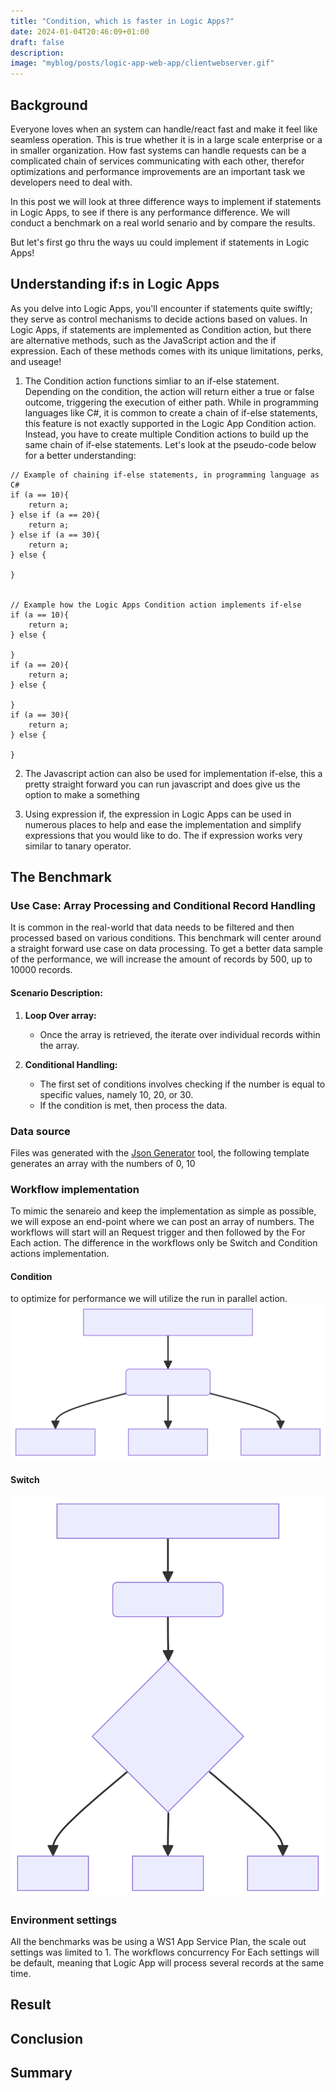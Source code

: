 ```yaml
---
title: "Condition, which is faster in Logic Apps?" 
date: 2024-01-04T20:46:09+01:00
draft: false
description: 
image: "myblog/posts/logic-app-web-app/clientwebserver.gif"
---
```


## Background   
Everyone loves when an system can handle/react fast and make it feel like seamless operation. This is true whether it is in a large scale enterprise or a in smaller organization. How fast systems can handle requests can be a complicated chain of services communicating with each other, therefor optimizations and performance improvements are an important task we developers need to deal with.

In this post we will look at three difference ways to implement if statements in Logic Apps, to see if there is any performance difference. We will conduct a benchmark on a real world senario and by compare the results.

But let's first go thru the ways uu could implement if statements in Logic Apps!

## Understanding if:s in Logic Apps
As you delve into Logic Apps, you'll encounter if statements quite swiftly; they serve as control mechanisms to decide actions based on values. In Logic Apps, if statements are implemented as Condition action, but there are alternative methods, such as the JavaScript action and the if expression. Each of these methods comes with its unique limitations, perks, and useage!
1. The Condition action functions simliar to an if-else statement. Depending on the condition, the action will return either a true or false outcome, triggering the execution of either path. While in programming languages like C#, it is common to create a chain of if-else statements, this feature is not exactly supported in the Logic App Condition action. Instead, you have to create multiple Condition actions to build up the same chain of if-else statements. Let's look at the pseudo-code below for a better understanding:

```
// Example of chaining if-else statements, in programming language as C#
if (a == 10){
    return a;
} else if (a == 20){
    return a;
} else if (a == 30){
    return a;
} else {

}


// Example how the Logic Apps Condition action implements if-else
if (a == 10){
    return a;
} else {

}
if (a == 20){
    return a;
} else {

}
if (a == 30){
    return a;
} else {

}
```
2. The Javascript action can also be used for implementation if-else, this a pretty straight forward you can run javascript and does give us the option to make a something

3. Using expression if, the expression in Logic Apps can be used in numerous places to help and ease the implementation and simplify expressions that you would like to do. The if expression works very similar to tanary operator.
## The Benchmark
### Use Case: Array Processing and Conditional Record Handling

It is common in the real-world that data needs to be filtered and then processed based on various conditions. This benchmark will center around a straight forward use case on data processing. To get a better data sample of the performance, we will increase the amount of records by 500, up to 10000 records. 

#### Scenario Description:
1. **Loop Over array:**

   - Once the array is retrieved, the iterate over individual records within the array.

2. **Conditional Handling:**
   - The first set of conditions involves checking if the number is equal to specific values, namely 10, 20, or 30.
   - If the condition is met, then process the data.

### Data source
Files was generated with the <a href="https://json-generator.com/" target="_blank" rel="noopener noreferrer">Json Generator</a> tool, the following template generates an array with the numbers of 0, 10

### Workflow implementation
To mimic the senareio and keep the implementation as simple as possible, we will expose an end-point where we can post an array of numbers. The workflows will start will an Request trigger and then followed by the For Each action. The difference in the workflows only be Switch and Condition actions implementation.
#### Condition
to optimize for performance we will utilize the run in parallel action.
![Workflow-switch](workflow-condition.svg)
#### Switch
![Workflow-switch](workflow-switch.svg)
### Environment settings
All the benchmarks was be using a WS1 App Service Plan, the scale out settings was limited to 1. 
The workflows concurrency For Each settings will be default, meaning that Logic App will process several records at the same time. 

## Result

## Conclusion

## Summary
